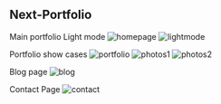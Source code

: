 ## Next-Portfolio

Main portfolio
Light mode
![homepage](https://github.com/MontherC/Next-Portfolio/assets/59069903/0371a769-8f78-4e4c-935e-81b7541cb28f)
![lightmode](https://github.com/MontherC/Next-Portfolio/assets/59069903/c4025a1d-fc5a-4d84-a420-1db83ff48340)

Portfolio show cases
 ![portfolio](https://github.com/MontherC/Next-Portfolio/assets/59069903/691c6c15-6ce4-4c91-9189-dc005d143a81)
![photos1](https://github.com/MontherC/Next-Portfolio/assets/59069903/93e1262d-0a45-4ccb-973c-01d65954aaf6)
![photos2](https://github.com/MontherC/Next-Portfolio/assets/59069903/84ddcb38-ba84-4962-963f-b16dd59e86e2)

Blog page
![blog](https://github.com/MontherC/Next-Portfolio/assets/59069903/179d1dd4-94f2-4394-b5f4-9b557bcc33e0)

Contact Page
![contact](https://github.com/MontherC/Next-Portfolio/assets/59069903/e735532d-6076-4dca-a5c3-86204381cd4a)

 
